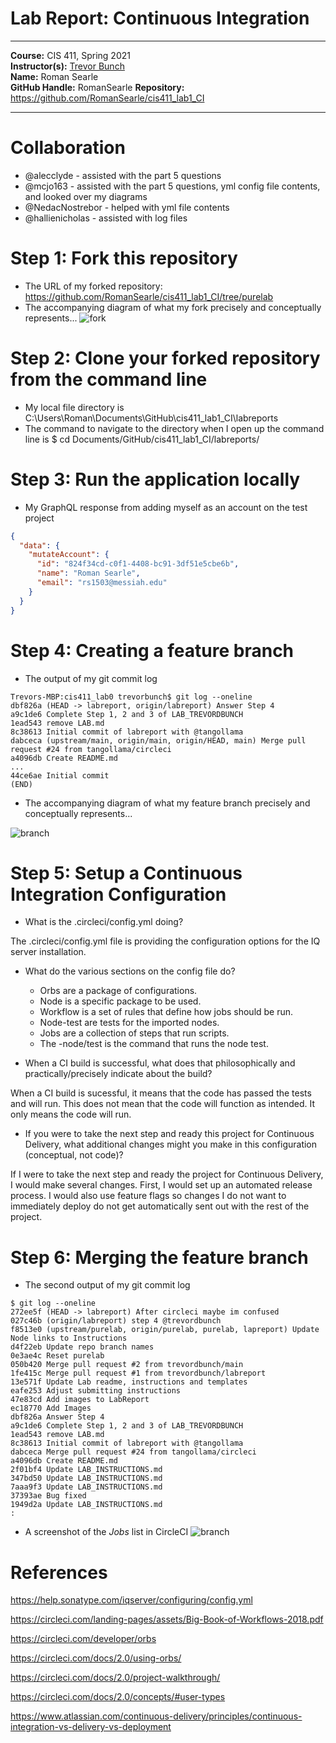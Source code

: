 # Lab Report: Continuous Integration
___
**Course:** CIS 411, Spring 2021  
**Instructor(s):** [Trevor Bunch](https://github.com/trevordbunch)  
**Name:** Roman Searle  
**GitHub Handle:** RomanSearle
**Repository:** https://github.com/RomanSearle/cis411_lab1_CI 
___

# Collaboration
- @alecclyde - assisted with the part 5 questions
- @mcjo163 - assisted with the part 5 questions, yml config file contents, and looked over my diagrams
- @NedacNostrebor - helped with yml file contents
- @hallienicholas - assisted with log files

# Step 1: Fork this repository
- The URL of my forked repository: https://github.com/RomanSearle/cis411_lab1_CI/tree/purelab
- The accompanying diagram of what my fork precisely and conceptually represents...
![fork](../assets/fork.png)

# Step 2: Clone your forked repository from the command line  
- My local file directory is C:\Users\Roman\Documents\GitHub\cis411_lab1_CI\labreports
- The command to navigate to the directory when I open up the command line is $ cd Documents/GitHub/cis411_lab1_CI/labreports/


# Step 3: Run the application locally
- My GraphQL response from adding myself as an account on the test project
``` json
{
  "data": {
    "mutateAccount": {
      "id": "824f34cd-c0f1-4408-bc91-3df51e5cbe6b",
      "name": "Roman Searle",
      "email": "rs1503@messiah.edu"
    }
  }
}   
```

# Step 4: Creating a feature branch
- The output of my git commit log
```
Trevors-MBP:cis411_lab0 trevorbunch$ git log --oneline
dbf826a (HEAD -> labreport, origin/labreport) Answer Step 4
a9c1de6 Complete Step 1, 2 and 3 of LAB_TREVORDBUNCH
1ead543 remove LAB.md
8c38613 Initial commit of labreport with @tangollama
dabceca (upstream/main, origin/main, origin/HEAD, main) Merge pull request #24 from tangollama/circleci
a4096db Create README.md
...
44ce6ae Initial commit
(END)
```
- The accompanying diagram of what my feature branch precisely and conceptually represents...

![branch](../assets/branch.png)

# Step 5: Setup a Continuous Integration Configuration
- What is the .circleci/config.yml doing?  

The .circleci/config.yml file is providing the configuration options for the IQ server installation.

- What do the various sections on the config file do?  
  - Orbs are a package of configurations.
  - Node is a specific package to be used.
  - Workflow is a set of rules that define how jobs should be run.
  - Node-test are tests for the imported nodes.
  - Jobs are a collection of steps that run scripts.
  - The -node/test is the command that runs the node test.
   
- When a CI build is successful, what does that philosophically and practically/precisely indicate about the build?  
   
When a CI build is sucessful, it means that the code has passed the tests and will run. This does not mean that the code will function as intended. It only means the code will run.

- If you were to take the next step and ready this project for Continuous Delivery, what additional changes might you make in this configuration (conceptual, not code)?  
   
If I were to take the next step and ready the project for Continuous Delivery, I would make several changes. First, I would set up an automated release process. I would also use feature flags so changes I do not want to immediately deploy do not get automatically sent out with the rest of the project. 

# Step 6: Merging the feature branch
* The second output of my git commit log
```
$ git log --oneline
272ee5f (HEAD -> labreport) After circleci maybe im confused
027c46b (origin/labreport) step 4 @trevordbunch
f8513e0 (upstream/purelab, origin/purelab, purelab, lapreport) Update Node links to Instructions
d4f22eb Update repo branch names
0e3ae4c Reset purelab
050b420 Merge pull request #2 from trevordbunch/main
1fe415c Merge pull request #1 from trevordbunch/labreport
13e571f Update Lab readme, instructions and templates
eafe253 Adjust submitting instructions
47e83cd Add images to LabReport
ec18770 Add Images
dbf826a Answer Step 4
a9c1de6 Complete Step 1, 2 and 3 of LAB_TREVORDBUNCH
1ead543 remove LAB.md
8c38613 Initial commit of labreport with @tangollama
dabceca Merge pull request #24 from tangollama/circleci
a4096db Create README.md
2f01bf4 Update LAB_INSTRUCTIONS.md
347bd50 Update LAB_INSTRUCTIONS.md
7aaa9f3 Update LAB_INSTRUCTIONS.md
37393ae Bug fixed
1949d2a Update LAB_INSTRUCTIONS.md
:
```


* A screenshot of the _Jobs_ list in CircleCI
![branch](../assets/proof.png)


# References 
https://help.sonatype.com/iqserver/configuring/config.yml

https://circleci.com/landing-pages/assets/Big-Book-of-Workflows-2018.pdf

https://circleci.com/developer/orbs

https://circleci.com/docs/2.0/using-orbs/

https://circleci.com/docs/2.0/project-walkthrough/

https://circleci.com/docs/2.0/concepts/#user-types

https://www.atlassian.com/continuous-delivery/principles/continuous-integration-vs-delivery-vs-deployment
